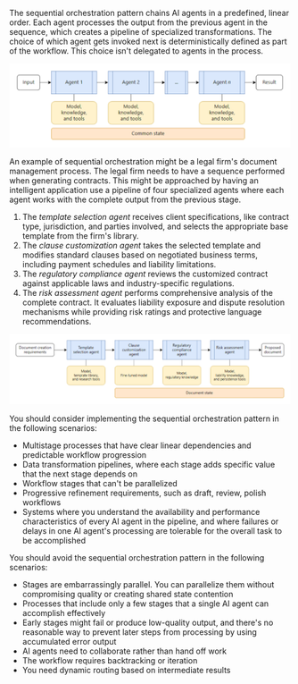 The sequential orchestration pattern chains AI agents in a predefined, linear order. Each agent processes the output from the previous agent in the sequence, which creates a pipeline of specialized transformations. The choice of which agent gets invoked next is deterministically defined as part of the workflow. This choice isn't delegated to agents in the process.

[![A diagram of the sequential orchestration pattern.](../media/sequential-orchestration.png)](../media/sequential-orchestration-big.png#lightbox)

An example of sequential orchestration might be a legal firm's document management process. The legal firm needs to have a sequence performed when generating contracts. This might be approached by having an intelligent application use a pipeline of four specialized agents where each agent works with the complete output from the previous stage.

1. The _template selection agent_ receives client specifications, like contract type, jurisdiction, and parties involved, and selects the appropriate base template from the firm's library.
1. The _clause customization agent_ takes the selected template and modifies standard clauses based on negotiated business terms, including payment schedules and liability limitations.
1. The _regulatory compliance agent_ reviews the customized contract against applicable laws and industry-specific regulations.
1. The _risk assessment agent_ performs comprehensive analysis of the complete contract. It evaluates liability exposure and dispute resolution mechanisms while providing risk ratings and protective language recommendations.

[![A diagram of sequential orchestration in the example application.](../media/sequential-orchestration-example.png)](../media/sequential-orchestration-example-big.png#lightbox)

You should consider implementing the sequential orchestration pattern in the following scenarios:

- Multistage processes that have clear linear dependencies and predictable workflow progression
- Data transformation pipelines, where each stage adds specific value that the next stage depends on
- Workflow stages that can't be parallelized
- Progressive refinement requirements, such as draft, review, polish workflows
- Systems where you understand the availability and performance characteristics of every AI agent in the pipeline, and where failures or delays in one AI agent's processing are tolerable for the overall task to be accomplished

You should avoid the sequential orchestration pattern in the following scenarios:

- Stages are embarrassingly parallel. You can parallelize them without compromising quality or creating shared state contention
- Processes that include only a few stages that a single AI agent can accomplish effectively
- Early stages might fail or produce low-quality output, and there's no reasonable way to prevent later steps from processing by using accumulated error output
- AI agents need to collaborate rather than hand off work
- The workflow requires backtracking or iteration
- You need dynamic routing based on intermediate results
